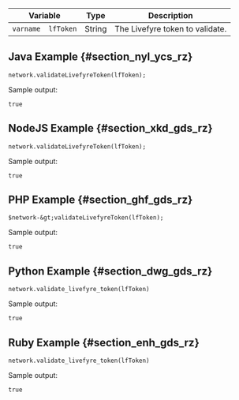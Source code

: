 ---
---

|  Variable  | Type  | Description  |
|---|---|---|
|  `varname  lfToken`  | String  | The Livefyre token to validate.  |
## Java Example {#section_nyl_ycs_rz}

```
network.validateLivefyreToken(lfToken); 

```
Sample output:

```
true 

```
## NodeJS Example {#section_xkd_gds_rz}

```
network.validateLivefyreToken(lfToken); 

```
Sample output:

```
true 

```
## PHP Example {#section_ghf_gds_rz}

```
$network-&gt;validateLivefyreToken(lfToken); 

```
Sample output:

```
true 

```
## Python Example {#section_dwg_gds_rz}

```
network.validate_livefyre_token(lfToken) 

```
Sample output:

```
true 

```
## Ruby Example {#section_enh_gds_rz}

```
network.validate_livefyre_token(lfToken) 

```
Sample output:

```
true 

```
